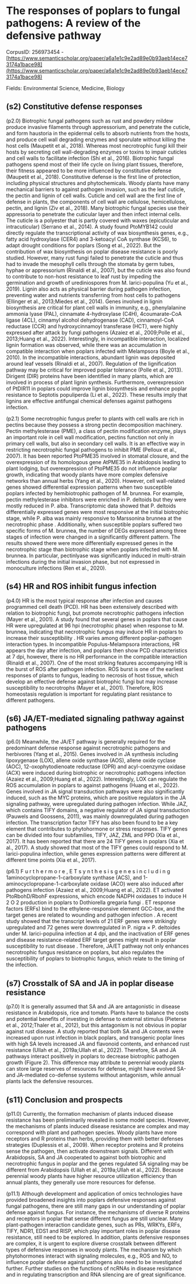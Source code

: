 # The responses of poplars to fungal pathogens: A review of the defensive pathway

CorpusID: 256973454 - [https://www.semanticscholar.org/paper/a6a1e1c9e2ad89e0b93aeb14ece73174a1bace98](https://www.semanticscholar.org/paper/a6a1e1c9e2ad89e0b93aeb14ece73174a1bace98)

Fields: Environmental Science, Medicine, Biology

## (s2) Constitutive defense responses
(p2.0) Biotrophic fungal pathogens such as rust and powdery mildew produce invasive filaments through appressorium, and penetrate the cuticle, and form haustoria in the epidermal cells to absorb nutrients from the hosts, and produce cell wall degrading enzymes and sporulate without killing the host cells (Maupetit et al., 2018). Whereas most necrotrophic fungi kill their hosts by secreting cell wall-degrading enzymes or toxins to impair cuticles and cell walls to facilitate infection (Shi et al., 2016). Biotrophic fungal pathogens spend most of their life cycle on living plant tissues, therefore, their fitness appeared to be more influenced by constitutive defense (Maupetit et al., 2018). Constitutive defense is the first line of protection, including physical structures and phytochemicals. Woody plants have many mechanical barriers to against pathogen invasion, such as the leaf cuticle, the pectin and lignin of cell walls. Cuticle and cell wall are the first line of defense in plants, the components of cell wall are cellulose, hemicellulose, pectin, and lignin (Ziv et al., 2018). Many biotrophic fungal species use their appressoria to penetrate the cuticular layer and then infect internal cells. The cuticle is a polyester that is partly covered with waxes (epicuticular and intracuticular) (Serrano et al., 2014). A study found PtoMYB142 could directly regulate the transcriptional activity of wax biosynthesis genes, e.g., fatty acid hydroxylase (CER4) and 3-ketoacyl CoA synthase (KCS6), to adapt drought conditions for poplars (Song et al., 2022). But the contribution of wax biosynthesis on poplar disease resistance is poorly studied. However, many rust fungi failed to penetrate the cuticle and thus had to invade the mesophyll cells through the stomata by germ tubes, hyphae or appressorium (Rinaldi et al., 2007), but the cuticle was also found to contribute to non-host resistance to leaf rust by impeding the germination and growth of urediniospores from M. larici-populina (Yu et al., 2019). Lignin also acts as physical barrier during pathogen infection, preventing water and nutrients transferring from host cells to pathogens (Ellinger et al., 2013;Miedes et al., 2014). Genes involved in lignin biosynthesis are critical for plant cell walls in immunity, e.g., phenylalanine ammonia lyase (PAL), cinnamate 4-hydroxylase (C4H), 4coumarate-CoA ligase (4CL), cinnamyl alcohol dehydrogenase (CAD), cinnamoyl-CoA reductase (CCR) and hydroxycinnamoyl transferase (HCT), were highly expressed after attack by fungi pathogens (Azaiez et al., 2009;Polle et al., 2013;Huang et al., 2022). Interestingly, in incompatible interaction, localized lignin formation was observed, while there was an accumulation in compatible interaction when poplars infected with Melampsora (Boyle et al., 2010). In the incompatible interactions, abundant lignin was deposited around leaf vessels (Rinaldi et al., 2007). Regulation of the lignification pathway may be critical for improved poplar tolerance (Polle et al., 2013). Dirigent (DIR) proteins have been identified in many plants, which are involved in process of plant lignin synthesis. Furthermore, overexpression of PtDIR11 in poplars could improve lignin biosynthesis and enhance poplar resistance to Septotis populiperda (Li et al., 2022). These results imply that lignins are effective antifungal chemical defenses against pathogens infection.

(p2.1) Some necrotrophic fungus prefer to plants with cell walls are rich in pectins because they possess a strong pectin decomposition machinery. Pectin methylesterase (PME), a class of pectin modification enzyme, plays an important role in cell wall modification, pectins function not only in primary cell walls, but also in secondary cell walls. It is an effective way in restricting necrotrophic fungal pathogens to inhibit PME (Pelloux et al., 2007). It has been reported PtoPME35 involved in stomatal closure, and the overexpression of its homologous gene AtPME35 in Arabidopsis leading to plant lodging, but overexpression of PtoPME35 do not influence poplar growth, indicating that woody plants have more complex defensive networks than annual herbs (Yang et al., 2020). However, cell wall-related genes showed differential expression patterns when two susceptible poplars infected by hemibiotrophic pathogen of M. brunnea. For example, pectin methylesterase inhibitors were enriched in P. deltoids but they were mostly reduced in P. alba. Transcriptomic data showed that P. deltoids differentially expressed genes were most responsive at the initial biotrophic stage, while P. alba was mainly responsive to Marssonina brunnea at the necrotrophic phase . Additionally, when susceptible poplars suffered two specific forms of M. brunnea, the number of DEGs expressed among three stages of infection were changed in a significantly different pattern. The results showed there were more differentially expressed genes in the necrotrophic stage than biotrophic stage when poplars infected with M. brunnea. In particular, pectinlyase was significantly induced in multi-strain infections during the initial invasion phase, but not expressed in monoculture infections (Ren et al., 2020).
## (s4) HR and ROS inhibit fungus infection
(p4.0) HR is the most typical response after infection and causes programmed cell death (PCD). HR has been extensively described with relation to biotrophic fungi, but promote necrotrophic pathogens infection (Mayer et al., 2001). A study found that several genes in poplars that cause HR were upregulated at 96 hpi (necrotrophic phase) when response to M. brunnea, indicating that necrotrophic fungus may induce HR in poplars to increase their susceptibility . HR varies among different poplar-pathogen interaction types. In incompatible Populus-Melampsora interactions, HR appears the day after infection, and poplars then show PCD characteristics at 7 dpi, however, there is no HR performance in the compatible interaction (Rinaldi et al., 2007). One of the most striking features accompanying HR is the burst of ROS after pathogen infection. ROS burst is one of the earliest responses of plants to fungus, leading to necrosis of host tissue, which develop an effective defense against biotrophic fungi but may increase susceptibility to necrotrophs (Mayer et al., 2001). Therefore, ROS homeostasis regulation is important for regulating plant resistance to different pathogens.
## (s6) JA/ET-mediated signaling pathway against pathogens
(p6.0) Meanwhile, the JA/ET pathway is generally required for the predominant defense response against necrotrophic pathogens and herbivores (Yang et al., 2015). Genes involved in JA synthesis including lipoxygenase (LOX), allene oxide synthase (AOS), allene oxide cyclase (AOC), 12-oxophytodienoate reductase (OPR) and acyl-coenzyme oxidase (ACX) were induced during biotrophic or necrotrophic pathogens infection (Azaiez et al., 2009;Huang et al., 2022). Interestingly, LOX can regulate the ROS accumulation in poplars to against pathogens (Huang et al., 2022). Genes involved in JA signal transduction pathways were also significantly induced, such as the MYC proteins, which are positive regulators in the JA signaling pathway, were upregulated during pathogen infection. While JAZ, which contains TIFY domains, a negative regulator of JA signal transduction (Pauwels and Goossens, 2011), was mainly downregulated during pathogen infection. The transcription factor TIFY has also been found to be a key element that contributes to phytohormone or stress responses. TIFY genes can be divided into four subfamilies, TIFY, JAZ, ZML and PPD (Xia et al., 2017). It has been reported that there are 24 TIFY genes in poplars (Xia et al., 2017). A study showed that most of the TIFY genes could respond to M. larici-populina infection, while genes expression patterns were different at different time points (Xia et al., 2017).

(p6.1) F u r t h e r m o r e , E T s y n t h e s i s g e n e s i n c l u d i n g 1aminocyclopropane-1-carboxylate synthase (ACS), and 1-aminocyclopropane-1-carboxylate oxidase (ACO) were also induced after pathogens infection (Azaiez et al., 2009;Huang et al., 2022). ET activated PtoRbohD/RbohF expressions, which encode NADPH oxidases to induce H 2 O 2 production in poplars to Dothiorella gregaria fungi . ET response factors (ERFs) bind to the ethylene-responsive element GCC-box, and the target genes are related to wounding and pathogen infection . A recent study showed that the transcript levels of 21 ERF genes were strikingly upregulated and 72 genes were downregulated in P. nigra × P. deltoides under M. larici-populina infection at 4 dpi, and the inactivation of ERF genes and disease resistance-related ERF target genes might result in poplar susceptibility to rust disease . Therefore, JA/ET pathway not only enhances necrotrophic fungus resistance on poplars, but also regulates the susceptibility of poplars to biotrophic fungus, which relate to the timing of the infection.
## (s7) Crosstalk of SA and JA in poplar disease resistance
(p7.0) It is generally assumed that SA and JA are antagonistic in disease resistance in Arabidopsis, rice and tomato. Plants have to balance the costs and potential benefits of investing in defense to external stimulus (Pieterse et al., 2012;Thaler et al., 2012), but this antagonism is not obvious in poplar against rust disease. A study reported that both SA and JA contents were increased upon rust infection in black poplars, and transgenic poplar lines with high SA levels increased JA and flavonoid contents, and enhanced rust resistance (Ullah et al., 2019a;Ullah et al., 2022). Therefore, SA and JA pathways interact positively in poplars to decrease biotrophic pathogen growth (Figure 2). This difference may attribute to perennial woody plants can store large reserves of resources for defense, might have evolved SA-and JA-mediated co-defense systems without antagonism, while annual plants lack the defensive resources.
## (s11) Conclusion and prospects
(p11.0) Currently, the formation mechanism of plants induced disease resistance has been preliminarily revealed in some model species. However, the mechanisms of plants induced disease resistance are complex and may correspond with plant and pathogen species. Woody plants have more receptors and R proteins than herbs, providing them with better defenses strategies (Duplessis et al., 2009). When receptor proteins and R proteins sense the pathogen, then activate downstream signals. Different with Arabidopsis, SA and JA cooperated to against both biotrophic and necrotrophic fungus in poplar and the genes regulated SA signaling may be different from Arabidopsis (Ullah et al., 2019a;Ullah et al., 2022). Because perennial woody plants have higher resource utilization efficiency than annual plants, they generally use more resources for defense.

(p11.1) Although development and application of omics technologies have provided broadened insights into poplars defensive responses against fungal pathogens, there are still many gaps in our understanding of poplar defense against fungus. For instance, the mechanisms of diverse R proteins and receptors in poplar that sense different fungus are still unclear. Many plant-pathogen interaction candidate genes, such as PRs, WRKYs, ERFs, TIFY, NDR1, EDS1 and RISP, which play important roles in poplar disease resistance, still need to be explored. In addition, plants defensive responses are complex, it is urgent to explore diverse crosstalk between different types of defensive responses in woody plants. The mechanism by which phytohormones interact with signaling molecules, e.g., ROS and NO, to influence poplar defense against pathogens also need to be investigated further. Further studies on the functions of ncRNAs in disease resistance and in regulating transcription and RNA silencing are of great significance.
